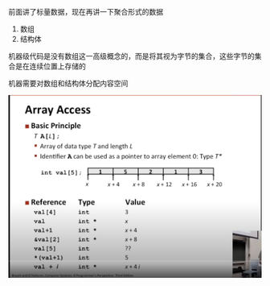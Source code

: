 前面讲了标量数据，现在再讲一下聚合形式的数据

1. 数组
2. 结构体

机器级代码是没有数组这一高级概念的，而是将其视为字节的集合，这些字节的集合是在连续位置上存储的

机器需要对数组和结构体分配内容空间

![image-20230408001542132](image/image-20230408001542132.png)

